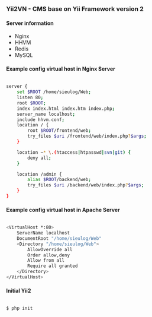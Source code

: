 ### Yii2VN - CMS base on Yii Framework version 2

#### Server information
* Nginx
* HHVM
* Redis
* MySQL

#### Example config virtual host in Nginx Server

```bash

server {
	set $ROOT /home/sieulog/Web;
	listen 80;
	root $ROOT;
	index index.html index.htm index.php;
	server_name localhost;
	include hhvm.conf;
	location / {
		root $ROOT/frontend/web;
		try_files $uri /frontend/web/index.php?$args;
	}

	location ~* \.(htaccess|htpasswd|svn|git) {
		deny all;
	}

	location /admin {
		alias $ROOT/backend/web;
		try_files $uri /backend/web/index.php?$args;
	}
}

```

#### Example config virtual host in Apache Server

```bash

<VirtualHost *:80>
	ServerName localhost
	DocumentRoot "/home/sieulog/Web"
	<Directory "/home/sieulog/Web">
		AllowOverride all
        Order allow,deny
        Allow from all
		Require all granted
	</Directory>
</VirtualHost>

```

#### Initial Yii2

```bash

$ php init

```
